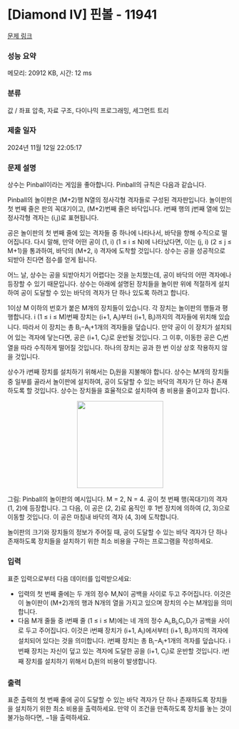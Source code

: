 # [Diamond IV] 핀볼 - 11941 

[문제 링크](https://www.acmicpc.net/problem/11941) 

### 성능 요약

메모리: 20912 KB, 시간: 12 ms

### 분류

값 / 좌표 압축, 자료 구조, 다이나믹 프로그래밍, 세그먼트 트리

### 제출 일자

2024년 11월 12일 22:05:17

### 문제 설명

<p>상수는 Pinball이라는 게임을 좋아합니다. Pinball의 규칙은 다음과 같습니다.</p>

<p>Pinball의 놀이판은 (M+2)행 N열의 정사각형 격자들로 구성된 격자판입니다. 놀이판의 첫 번째 줄은 판의 꼭대기이고, (M+2)번째 줄은 바닥입니다. i번째 행의 j번째 열에 있는 정사각형 격자는 (i,j)로 표현됩니다.</p>

<p>공은 놀이판의 첫 번째 줄에 있는 격자들 중 하나에 나타나서, 바닥을 향해 수직으로 떨어집니다. 다시 말해, 만약 어떤 공이 (1, i) (1 ≤ i ≤ N)에 나타났다면, 이는 (j, i) (2 ≤ j ≤ M+1)을 통과하여, 바닥의 (M+2, i) 격자에 도착할 것입니다. 상수는 공을 성공적으로 되받아 친다면 점수를 얻게 됩니다.</p>

<p>어느 날, 상수는 공을 되받아치기 어렵다는 것을 눈치챘는데, 공이 바닥의 어떤 격자에나 등장할 수 있기 때문입니다. 상수는 아래에 설명된 장치들을 놀이판 위에 적절하게 설치하여 공이 도달할 수 있는 바닥의 격자가 단 하나 있도록 하려고 합니다.</p>

<p>1이상 M 이하의 번호가 붙은 M개의 장치들이 있습니다. 각 장치는 놀이판의 행들과 평행합니다. i (1 ≤ i ≤ M)번째 장치는 (i+1, A<sub>i</sub>)부터 (i+1, B<sub>i</sub>)까지의 격자들에 위치해 있습니다. 따라서 이 장치는 총 B<sub>i</sub>−A<sub>i</sub>+1개의 격자들을 덮습니다. 만약 공이 이 장치가 설치되어 있는 격자에 닿는다면, 공은 (i+1, C<sub>i</sub>)로 운반될 것입니다. 그 이후, 이동한 공은 C<sub>i</sub>번 열을 따라 수직하게 떨어질 것입니다. 하나의 장치는 공과 한 번 이상 상호 작용하지 않을 것입니다.</p>

<p>상수가 i번째 장치를 설치하기 위해서는 D<sub>i</sub>원을 지불해야 합니다. 상수는 M개의 장치들 중 일부를 골라서 놀이판에 설치하여, 공이 도달할 수 있는 바닥의 격자가 단 하나 존재하도록 할 것입니다. 상수는 장치들을 효율적으로 설치하여 총 비용을 줄이고자 합니다.</p>

<p style="text-align:center"><img alt="" src="https://onlinejudgeimages.s3-ap-northeast-1.amazonaws.com/problem/11941/1.png" style="height:195px; text-align:center; width:193px"></p>

<p>그림: Pinball의 놀이판의 예시입니다. M = 2, N = 4. 공이 첫 번째 행(꼭대기)의 격자 (1, 2)에 등장합니다. 그 다음, 이 공은 (2, 2)로 움직인 후 1번 장치에 의하여 (2, 3)으로 이동할 것입니다. 이 공은 마침내 바닥의 격자 (4, 3)에 도착합니다.</p>

<p>놀이판의 크기와 장치들의 정보가 주어질 때, 공이 도달할 수 있는 바닥 격자가 단 하나 존재하도록 장치들을 설치하기 위한 최소 비용을 구하는 프로그램을 작성하세요.</p>

### 입력 

 <p>표준 입력으로부터 다음 데이터를 입력받으세요:</p>

<ul>
	<li>입력의 첫 번째 줄에는 두 개의 정수 M,N이 공백을 사이로 두고 주어집니다. 이것은 이 놀이판이 (M+2)개의 행과 N개의 열을 가지고 있으며 장치의 수는 M개임을 의미합니다.</li>
	<li>다음 M개 줄들 중 i번째 줄 (1 ≤ i ≤ M)에는 네 개의 정수 A<sub>i</sub>,B<sub>i</sub>,C<sub>i</sub>,D<sub>i</sub>가 공백을 사이로 두고 주어집니다. 이것은 i번째 장치가 (i+1, A<sub>i</sub>)에서부터 (i+1, B<sub>i</sub>)까지의 격자에 설치되어 있다는 것을 의미합니다. i번째 장치는 총 B<sub>i</sub>−A<sub>i</sub>+1개의 격자를 덮습니다. i번째 장치는 자신이 덮고 있는 격자에 도달한 공을 (i+1, C<sub>i</sub>)로 운반할 것입니다. i번째 장치를 설치하기 위해서 D<sub>i</sub>원의 비용이 발생합니다.</li>
</ul>

### 출력 

 <p>표준 출력의 첫 번째 줄에 공이 도달할 수 있는 바닥 격자가 단 하나 존재하도록 장치들을 설치하기 위한 최소 비용을 출력하세요. 만약 이 조건을 만족하도록 장치를 놓는 것이 불가능하다면, −1을 출력하세요.</p>

